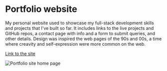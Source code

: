 # Portfolio website

My personal website used to showcase my full-stack development skills and projects that I've built so far. It includes links to the live projects and GitHub repos, a contact page with info and a form to submit queries, and other details.
Design was inspired the web pages of the 90s and 00s, a time where creavity and self-expression were more common on the web.

[Link to the site](https://simeontu.github.io/portfolio-website-simeon/)

![Portfolio site home page](https://i.imgur.com/QYTBTLN.png)
